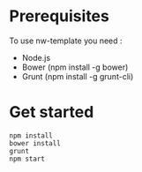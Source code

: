Prerequisites
=============

To use nw-template you need :
* Node.js
* Bower (npm install -g bower)
* Grunt (npm install -g grunt-cli)

Get started
===========

    npm install
    bower install
    grunt
    npm start
